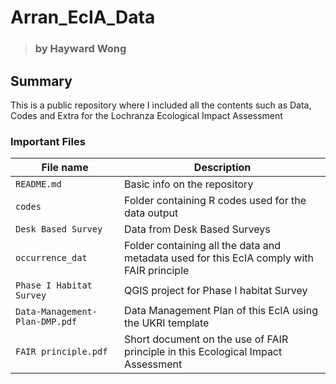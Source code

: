 # Arran_EcIA_Data
> ### by Hayward Wong
## Summary
This is a public repository where I included all the contents such as Data, Codes and Extra for the Lochranza Ecological Impact Assessment
### Important Files

| File name | Description |
| ---- | ---- |
```README.md``` | Basic info on the repository
```codes``` | Folder containing R codes used for the data output
```Desk Based Survey```| Data from Desk Based Surveys
```occurrence_dat```| Folder containing all the data and metadata used for this EcIA comply with FAIR principle
```Phase I Habitat Survey```| QGIS project for Phase I habitat Survey
```Data-Management-Plan-DMP.pdf```| Data Management Plan of this EcIA using the UKRI template
```FAIR principle.pdf```| Short document on the use of FAIR principle in this Ecological Impact Assessment

